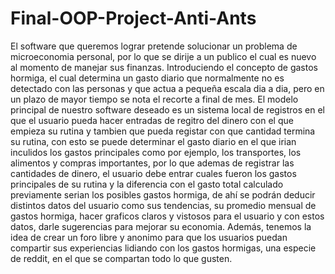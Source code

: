 # Final-OOP-Project-Anti-Ants
El software que queremos lograr pretende solucionar un problema de microeconomia personal, por lo que se dirije a un 
publico el cual es nuevo al momento de manejar sus finanzas. Introduciendo el concepto de gastos hormiga, el cual determina
un gasto diario que normalmente no es detectado con las personas y que actua a pequeña escala dia a dia, pero en un plazo
de mayor tiempo se nota el recorte a final de mes. El modelo principal de nuestro software deseado es un sistema local de
registros en el que el usuario pueda hacer entradas de regitro del dinero con el que empieza su rutina y tambien que pueda
registar con que cantidad termina su rutina, con esto se puede determinar el gasto diario en el que irian inculidos los
gastos principales como por ejemplo, los transportes, los alimentos y compras importantes, por lo que ademas de registrar
las cantidades de dinero, el usuario debe entrar cuales fueron los gastos principales de su rutina y la diferencia con el
gasto total calculado previamente serian los posibles gastos hormiga, de ahí se podrán deducir distintos datos del usuario
como sus tendencias, su promedio mensual de gastos hormiga, hacer graficos claros y vistosos para el usuario y con estos
datos, darle sugerencias para mejorar su economia. Además, tenemos la idea de crear un foro libre y anonimo para que los
usuarios puedan compartir sus experiencias lidiando con los gastos hormigas, una especie de reddit, en el que se compartan
todo lo que gusten.

